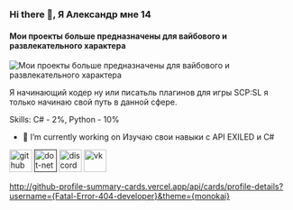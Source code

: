 ### Hi there 👋, Я Александр мне 14
#### Мои проекты больше предназначены для вайбового и развлекательного характера
![Мои проекты больше предназначены для вайбового и развлекательного характера](https://img.freepik.com/free-photo/cute-kitten-staring-out-window-playful-curiosity-generative-ai_188544-12520.jpg)

Я начинающий кодер ну или писатьль плагинов для игры SCP:SL я только начинаю свой путь в данной сфере.

Skills: C# - 2%, Python - 10%

- 🔭 I’m currently working on Изучаю свои навыки с API EXILED и C# 


[<img src='https://cdn.jsdelivr.net/npm/simple-icons@3.0.1/icons/github.svg' alt='github' height='40'>](https://github.com/Fatal-Error-404-developer)  [<img src='https://cdn.jsdelivr.net/npm/simple-icons@3.0.1/icons/dot-net.svg' alt='dot-net' height='40'>]( )  [<img src='https://cdn.jsdelivr.net/npm/simple-icons@3.0.1/icons/discord.svg' alt='discord' height='40'>](https://discord.gg/E7ZRK9Ny57)  [<img src='https://cdn.jsdelivr.net/npm/simple-icons@3.0.1/icons/vk.svg' alt='vk' height='40'>](https://vk.com/digni12)  

http://github-profile-summary-cards.vercel.app/api/cards/profile-details?username={Fatal-Error-404-developer}&theme={monokai}

